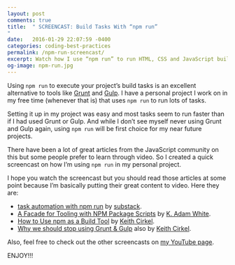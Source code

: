 ```yaml
---
layout: post
comments: true
title:  " SCREENCAST: Build Tasks With “npm run”
"
date:   2016-01-29 22:07:59 -0400
categories: coding-best-practices
permalink: /npm-run-screencast/
excerpt: Watch how I use “npm run” to run HTML, CSS and JavaScript build tasks. An alternative to using Grunt, Gulp and similar tools.
og-image: npm-run.jpg
---
```

<p>Using <code>npm run</code> to execute your project&#8217;s build tasks is an excellent alternative to tools like <a href="http://gruntjs.com/">Grunt</a> and <a href="http://gulpjs.com/">Gulp</a>. I have a personal project I work on in my free time (whenever that is) that uses <code>npm run</code> to run lots of tasks.</p><p>Setting it up in my project was easy and most tasks seem to run faster than if I had used Grunt or Gulp. And while I don&#8217;t see myself never using Grunt and Gulp again, using <code>npm run</code> will be first choice for my near future projects.</p><p>There have been a lot of great articles from the JavaScript community on this but some people prefer to learn through video. So I created a quick screencast on how I&#8217;m using <code>npm run</code> in my personal project.</p><p>I hope you watch the screencast but you should read those articles at some point because I&#8217;m basically putting their great content to video. Here they are:</p><ul><li class="post-list-item"><a href="http://substack.net/task_automation_with_npm_run">task automation with npm run</a> by <a href="http://twitter.com/substack">substack</a>.</li><li class="post-list-item"><a href="https://bocoup.com/weblog/a-facade-for-tooling-with-npm-scripts">A Facade for Tooling with NPM Package Scripts</a> by <a href="https://twitter.com/kadamwhite">K. Adam White</a>.</li><li class="post-list-item"><a href="http://blog.keithcirkel.co.uk/how-to-use-npm-as-a-build-tool/">How to Use npm as a Build Tool</a> by <a href="https://twitter.com/keithamus">Keith Cirkel</a>.</li><li class="post-list-item"><a href="http://blog.keithcirkel.co.uk/why-we-should-stop-using-grunt/">Why we should stop using Grunt &#038; Gulp</a> also  by <a href="https://twitter.com/keithamus">Keith Cirkel</a>.</li></ul><p>Also, feel free to check out the other screencasts on <a href="http://youtube.com/c/kaidezblog">my YouTube page</a>.</p><p>ENJOY!!!</p>